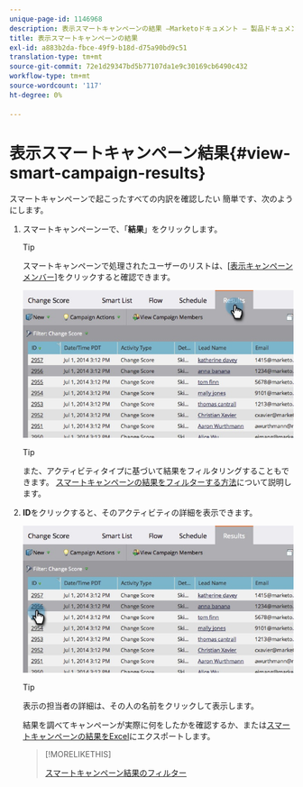 ```yaml
---
unique-page-id: 1146968
description: 表示スマートキャンペーンの結果 —Marketoドキュメント — 製品ドキュメント
title: 表示スマートキャンペーンの結果
exl-id: a883b2da-fbce-49f9-b18d-d75a90bd9c51
translation-type: tm+mt
source-git-commit: 72e1d29347bd5b77107da1e9c30169cb6490c432
workflow-type: tm+mt
source-wordcount: '117'
ht-degree: 0%

---
```


# 表示スマートキャンペーン結果{#view-smart-campaign-results}

スマートキャンペーンで起こったすべての内訳を確認したい 簡単です、次のようにします。

1. スマートキャンペーンーで、「**結果**」をクリックします。

   >[!TIP]
   >
   >スマートキャンペーンで処理されたユーザーのリストは、[[表示キャンペーンメンバー](/help/marketo/product-docs/core-marketo-concepts/smart-campaigns/smart-campaign-data/view-smart-campaign-members.md)]をクリックすると確認できます。

   ![](assets/image2014-9-22-11-38-10.jpg)

   >[!TIP]
   >
   >また、アクティビティタイプに基づいて結果をフィルタリングすることもできます。 [スマートキャンペーンの結果をフィルターする方法](/help/marketo/product-docs/core-marketo-concepts/smart-campaigns/smart-campaign-data/filter-smart-campaign-results.md)について説明します。

1. **ID**&#x200B;をクリックすると、そのアクティビティの詳細を表示できます。

   ![](assets/image2014-9-22-11-39-22.jpg)

   >[!TIP]
   >
   >表示の担当者の詳細は、その人の名前をクリックして表示します。

   結果を調べてキャンペーンが実際に何をしたかを確認するか、または[スマートキャンペーンの結果をExcel](/help/marketo/product-docs/core-marketo-concepts/smart-campaigns/smart-campaign-data/export-smart-campaign-results-to-excel.md)にエクスポートします。

   >[!MORELIKETHIS]
   >
   >[スマートキャンペーン結果のフィルター](/help/marketo/product-docs/core-marketo-concepts/smart-campaigns/smart-campaign-data/filter-smart-campaign-results.md)
